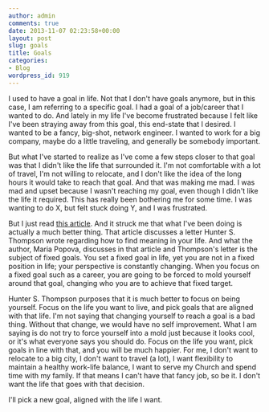 ```yaml
---
author: admin
comments: true
date: 2013-11-07 02:23:58+00:00
layout: post
slug: goals
title: Goals
categories:
- Blog
wordpress_id: 919
---
```


I used to have a goal in life. Not that I don't have goals anymore, but in this case, I am referring to a specific goal. I had a goal of a job/career that I wanted to do. And lately in my life I've become frustrated because I felt like I've been straying away from this goal, this end-state that I desired. I wanted to be a fancy, big-shot, network engineer. I wanted to work for a big company, maybe do a little traveling, and generally be somebody important. 

But what I've started to realize as I've come a few steps closer to that goal was that I didn't like the life that surrounded it. I'm not comfortable with a lot of travel, I'm not willing to relocate, and I don't like the idea of the long hours it would take to reach that goal. And that was making me mad. I was mad and upset because I wasn't reaching my goal, even though I didn't like the life it required. This has really been bothering me for some time. I was wanting to do X, but felt stuck doing Y, and I was frustrated.

But I just read [this article](http://www.brainpickings.org/index.php/2013/11/04/hunter-s-thomspon-letters-of-note-advice/). And it struck me that what I've been doing is actually a much better thing. That article discusses a letter Hunter S. Thompson wrote regarding how to find meaning in your life. And what the author,  Maria Popova, discusses in that article and Thompson's letter is the subject of fixed goals. You set a fixed goal in life, yet you are not in a fixed position in life; your perspective is constantly changing. When you focus on a fixed goal such as a career, you are going to be forced to mold yourself around that goal, changing who you are to achieve that fixed target. 

Hunter S. Thompson purposes that it is much better to focus on being yourself. Focus on the life you want to live, and pick goals that are aligned with that life. I'm not saying that changing yourself to reach a goal is a bad thing. Without that change, we would have no self improvement. What I am saying is do not try to force yourself into a mold just because it looks cool, or it's what everyone says you should do. Focus on the life you want, pick goals in line with that, and you will be much happier. For me, I don't want to relocate to a big city, I don't want to travel (a lot), I want flexibility to maintain a healthy work-life balance, I want to serve my Church and spend time with my family. If that means I can't have that fancy job, so be it. I don't want the life that goes with that decision.  

I'll pick a new goal, aligned with the life I want.
